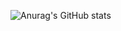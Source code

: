 ![Anurag's GitHub stats](https://github-readme-stats.vercel.app/api?username=pouyan-asg&count_private=true&show_icons=true&theme=yeblu&bg_color=00000000&hide_border=True)
